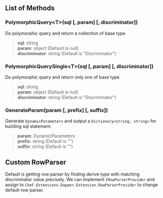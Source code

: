 ## List of Methods

### PolymorphicQuery&lt;T&gt;(sql [, param] [, discriminator])

Do polymorphic query and return a collection of base type.

> **sql**: string<br />
> **param**: object (Default is null)<br />
> **discriminator**: string (Default is "Discriminator")

### PolymorphicQuerySingle&lt;T&gt;(sql [, param] [, discriminator])

Do polymorphic query and return only one of base type.

> **sql**: string<br />
> **param**: object (Default is null)<br />
> **discriminator**: string (Default is "Discriminator")

### GenerateParam(param [, prefix] [, suffix])

Generate `DynamicParameters` and output a `Dictionary<string, string>` for building sql statement.

> **param**: DynamicParameters<br />
> **prefix**: string (Default is "")<br />
> **suffix**: string (Default is "")

## Custom RowParser

Default is getting row parser by finding derive type with matching discriminator value precisely. We can implement *`IRowParserProvider`* and assign to `Chef.Extensions.Dapper.Extension.RowParserProvider` to change default row parser.
